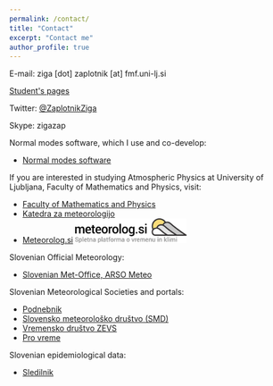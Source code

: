 ```yaml
---
permalink: /contact/
title: "Contact"
excerpt: "Contact me"
author_profile: true
---
```

E-mail: ziga [dot] zaplotnik [at] fmf.uni-lj.si

[Student's pages](https://fiz.fmf.uni-lj.si/~zaplotnikz/)

Twitter: [@ZaplotnikZiga](https://twitter.com/ZaplotnikZiga)

Skype: zigazap

Normal modes software, which I use and co-develop:
* [Normal modes software](https://modes.cen.uni-hamburg.de/)

If you are interested in studying Atmospheric Physics at University of Ljubljana, Faculty of Mathematics and Physics, visit:
* [Faculty of Mathematics and Physics](https://www.fmf.uni-lj.si/en/)
* [Katedra za meteorologijo](https://meteo.fmf.uni-lj.si/)
* [Meteorolog.si](http://meteorolog.si/)   <img src="/images/logo_napis_CD_v05_500x.png" alt=" " width="200"/>


Slovenian Official Meteorology:
* [Slovenian Met-Office, ARSO Meteo](http://meteo.arso.gov.si/met/sl/weather/)

Slovenian Meteorological Societies and portals:
* [Podnebnik](https://twitter.com/podnebnik)
* [Slovensko meteorološko društvo (SMD)](http://www.meteo-drustvo.si/o-nas/)
* [Vremensko društvo ZEVS](http://forum.zevs.si/index.php)
* [Pro vreme](https://www.pro-vreme.net/)

Slovenian epidemiological data:
* [Sledilnik](https://covid-19.sledilnik.org/sl/stats)
